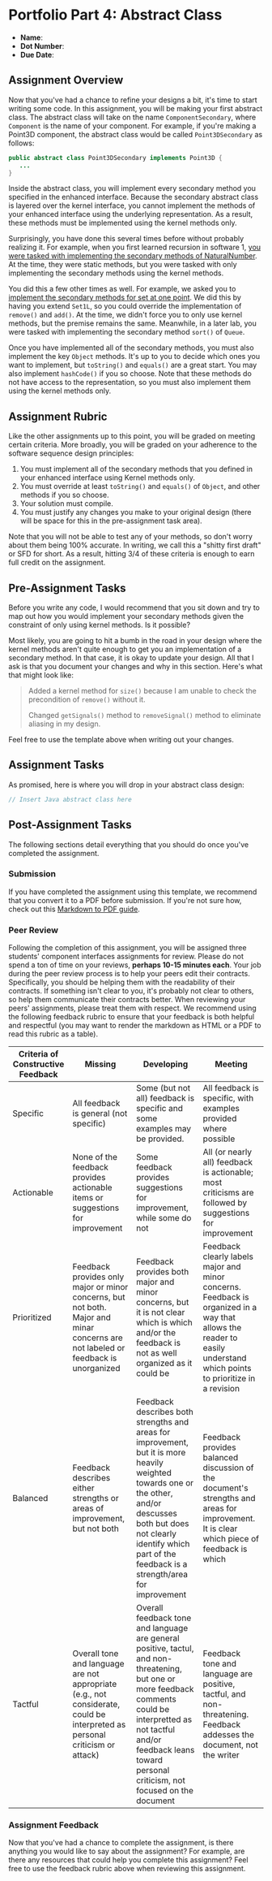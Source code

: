 # Portfolio Part 4: Abstract Class

- **Name**: <!-- TODO: fill with first and last name (e.g., Brutus Buckeye) and delete this comment -->
- **Dot Number**: <!-- TODO: fill with OSU dot number (e.g., buckeye.17) and delete this comment -->
- **Due Date**: <!-- TODO: fill out with due date and time (e.g., 10/17 @ 3:10 PM EST) and delete this comment -->

## Assignment Overview

Now that you've had a chance to refine your designs a bit, it's time to start
writing some code. In this assignment, you will be making your first abstract
class. The abstract class will take on the name `ComponentSecondary`, where
`Component` is the name of your component. For example, if you're making a
Point3D component, the abstract class would be called `Point3DSecondary` as
follows:

```java
public abstract class Point3DSecondary implements Point3D {
   ...
}
```

Inside the abstract class, you will implement every secondary method you
specified in the enhanced interface. Because the secondary abstract class is
layered over the kernel interface, you cannot implement the methods of your
enhanced interface using the underlying representation. As a result, these
methods must be implemented using the kernel methods only.

Surprisingly, you have done this several times before without probably realizing
it. For example, when you first learned recursion in software 1, [you were
tasked with implementing the secondary methods of NaturalNumber][lab-14]. At the
time, they were static methods, but you were tasked with only implementing the
secondary methods using the kernel methods.

You did this a few other times as well. For example, we asked you to
[implement the secondary methods for set at one point][lab-21]. We did this by
having you extend `Set1L`, so you could override the implementation of
`remove()` and `add()`. At the time, we didn't force you to only use kernel
methods, but the premise remains the same. Meanwhile, in a later lab, you were
tasked with implementing the secondary method `sort()` of `Queue`.

Once you have implemented all of the secondary methods, you must also implement
the key `Object` methods. It's up to you to decide which ones you want to
implement, but `toString()` and `equals()` are a great start. You may also
implement `hashCode()` if you so choose. Note that these methods do not have
access to the representation, so you must also implement them using the kernel
methods only.

## Assignment Rubric

Like the other assignments up to this point, you will be graded
on meeting certain criteria. More broadly, you will be graded on
your adherence to the software sequence design principles:

1. You must implement all of the secondary methods that you defined
   in your enhanced interface using Kernel methods only.
2. You must override at least `toString()` and `equals()` of
   `Object`, and other methods if you so choose.
3. Your solution must compile.
4. You must justify any changes you make to your original design
   (there will be space for this in the pre-assignment task area).

Note that you will not be able to test any of your methods, so don't
worry about them being 100% accurate. In writing, we call this a
"shitty first draft" or SFD for short. As a result, hitting 3/4
of these criteria is enough to earn full credit on the assignment.

## Pre-Assignment Tasks

Before you write any code, I would recommend that you sit down
and try to map out how you would implement your secondary methods
given the constraint of only using kernel methods. Is it possible?

Most likely, you are going to hit a bumb in the road in your design
where the kernel methods aren't quite enough to get you an implementation
of a secondary method. In that case, it is okay to update your design.
All that I ask is that you document your changes and why in this section.
Here's what that might look like:

> Added a kernel method for `size()` because I am unable to check the
> precondition of `remove()` without it.
>
> Changed `getSignals()` method to `removeSignal()` method to eliminate
> aliasing in my design.

Feel free to use the template above when writing out your changes.

<!-- TODO: include your changes to your design here -->

## Assignment Tasks

As promised, here is where you will drop in your abstract class design:

```java
// Insert Java abstract class here
```

## Post-Assignment Tasks

The following sections detail everything that you should do once
you've completed the assignment.

### Submission

If you have completed the assignment using this template, we recommend
that you convert it to a PDF before submission. If you're not sure
how, check out this [Markdown to PDF guide][markdown-to-pdf-guide].

### Peer Review

Following the completion of this assignment, you will be assigned
three students' component interfaces assignments for review.
Please do not spend a ton of time on your reviews, **perhaps 10-15
minutes each**. Your job during the peer review process is to help
your peers edit their contracts. Specifically, you should be helping
them with the readability of their contracts. If something isn't clear
to you, it's probably not clear to others, so help them communicate
their contracts better. When reviewing your peers' assignments,
please treat them with respect. We recommend using the following
feedback rubric to ensure that your feedback is both helpful and
respectful (you may want to render the markdown as HTML or a PDF
to read this rubric as a table).

| Criteria of Constructive Feedback | Missing                                                                                                                           | Developing                                                                                                                                                                                                                                | Meeting                                                                                                                                                               |
| --------------------------------- | --------------------------------------------------------------------------------------------------------------------------------- | ----------------------------------------------------------------------------------------------------------------------------------------------------------------------------------------------------------------------------------------- | --------------------------------------------------------------------------------------------------------------------------------------------------------------------- |
| Specific                          | All feedback is general (not specific)                                                                                            | Some (but not all) feedback is specific and some examples may be provided.                                                                                                                                                                | All feedback is specific, with examples provided where possible                                                                                                       |
| Actionable                        | None of the feedback provides actionable items or suggestions for improvement                                                     | Some feedback provides suggestions for improvement, while some do not                                                                                                                                                                     | All (or nearly all) feedback is actionable; most criticisms are followed by suggestions for improvement                                                               |
| Prioritized                       | Feedback provides only major or minor concerns, but not both. Major and minar concerns are not labeled or feedback is unorganized | Feedback provides both major and minor concerns, but it is not clear which is which and/or the feedback is not as well organized as it could be                                                                                           | Feedback clearly labels major and minor concerns. Feedback is organized in a way that allows the reader to easily understand which points to prioritize in a revision |
| Balanced                          | Feedback describes either strengths or areas of improvement, but not both                                                         | Feedback describes both strengths and areas for improvement, but it is more heavily weighted towards one or the other, and/or descusses both but does not clearly identify which part of the feedback is a strength/area for improvement  | Feedback provides balanced discussion of the document's strengths and areas for improvement. It is clear which piece of feedback is which                             |
| Tactful                           | Overall tone and language are not appropriate (e.g., not considerate, could be interpreted as personal criticism or attack)       | Overall feedback tone and language are general positive, tactul, and non-threatening, but one or more feedback comments could be interpretted as not tactful and/or feedback leans toward personal criticism, not focused on the document | Feedback tone and language are positive, tactful, and non-threatening. Feedback addesses the document, not the writer                                                 |

### Assignment Feedback

Now that you've had a chance to complete the assignment, is there
anything you would like to say about the assignment? For example,
are there any resources that could help you complete this assignment?
Feel free to use the feedback rubric above when reviewing this
assignment.

<!-- TODO: share your feedback here -->

[markdown-to-pdf-guide]: https://therenegadecoder.com/blog/how-to-convert-markdown-to-a-pdf-3-quick-solutions/
[lab-14]: https://web.cse.ohio-state.edu/software/2221/web-sw1/extras/instructions/natural-number-static/natural-number-static.html
[lab-21]: https://web.cse.ohio-state.edu/software/2221/web-sw1/extras/instructions/set-instance-methods/set-instance-methods.html
